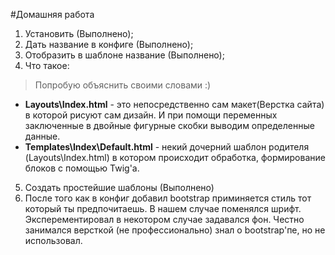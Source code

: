 #Домашняя работа

1. Установить (Выполнено);
2. Дать название в конфиге (Выполнено);
3. Отобразить в шаблоне название (Выполнено);
4. Что такое:

>Попробую объяснить своими словами :)

   *  **Layouts\Index.html** - это непосредственно сам макет(Верстка сайта) в которой рисуют сам дизайн. И при помощи переменных заключенные                            в двойные фигурные скобки выводим определенные данные.
   *  **Templates\Index\Default.html** - некий дочерний шаблон родителя (Layouts\Index.html) в котором происходит обработка, формирование                               блоков с помощью Twig'а. 


5. Создать простейшие шаблоны (Выполнено)
6. После того как в конфиг добавил bootstrap приминяется стиль тот который ты предпочитаешь. В нашем случае поменялся шрифт.                  Эксперементировал в некотором случае задавался фон. Честно занимался версткой (не профессионально) знал о bootstrap'пе, но не            использовал.  

